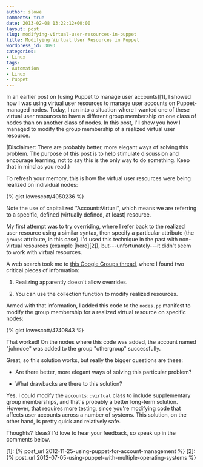 ```yaml
---
author: slowe
comments: true
date: 2013-02-08 13:22:12+00:00
layout: post
slug: modifying-virtual-user-resources-in-puppet
title: Modifying Virtual User Resources in Puppet
wordpress_id: 3093
categories:
- Linux
tags:
- Automation
- Linux
- Puppet
---
```


In an earlier post on [using Puppet to manage user accounts][1], I showed how I was using virtual user resources to manage user accounts on Puppet-managed nodes. Today, I ran into a situation where I wanted one of these virtual user resources to have a different group membership on one class of nodes than on another class of nodes. In this post, I'll show you how I managed to modify the group membership of a realized virtual user resource.

(Disclaimer: There are probably better, more elegant ways of solving this problem. The purpose of this post is to help stimulate discussion and encourage learning, not to say this is the only way to do something. Keep that in mind as you read.)

To refresh your memory, this is how the virtual user resources were being realized on individual nodes:

{% gist lowescott/4050236 %}

Note the use of capitalized "Account::Virtual", which means we are referring to a specific, defined (virtually defined, at least) resource.

My first attempt was to try overriding, where I refer back to the realized user resource using a similar syntax, then specify a particular attribute (the `groups` attribute, in this case). I'd used this technique in the past with non-virtual resources (example [here][2]), but---unfortunately---it didn't seem to work with virtual resources.

A web search took me to [this Google Groups thread](https://groups.google.com/forum/?fromgroups=#!topic/puppet-users/e9b53Eyq2Fw), where I found two critical pieces of information:

1. Realizing apparently doesn't allow overrides.

2. You can use the collection function to modify realized resources.

Armed with that information, I added this code to the `nodes.pp` manifest to modify the group membership for a realized virtual resource on specific nodes:

{% gist lowescott/4740843 %}

That worked! On the nodes where this code was added, the account named "johndoe" was added to the group "othergroup" successfully.

Great, so this solution works, but really the bigger questions are these:

* Are there better, more elegant ways of solving this particular problem? 

* What drawbacks are there to this solution?

Yes, I could modify the `accounts::virtual` class to include supplementary group memberships, and that's probably a better long-term solution. However, that requires more testing, since you're modifying code that affects user accounts across a number of systems. This solution, on the other hand, is pretty quick and relatively safe.

Thoughts? Ideas? I'd love to hear your feedback, so speak up in the comments below.

[1]: {% post_url 2012-11-25-using-puppet-for-account-management %}
[2]: {% post_url 2012-07-05-using-puppet-with-multiple-operating-systems %}
